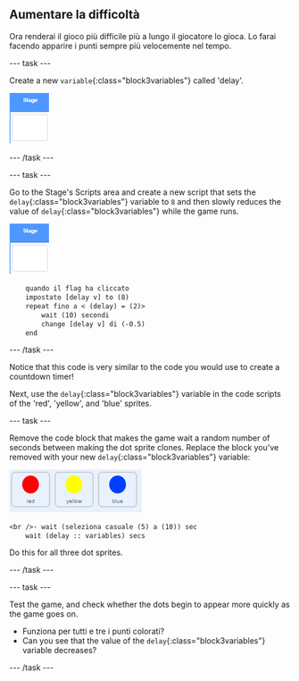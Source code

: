## Aumentare la difficoltà

Ora renderai il gioco più difficile più a lungo il giocatore lo gioca. Lo farai facendo apparire i punti sempre più velocemente nel tempo.

\--- task \---

Create a new `variable`{:class="block3variables"} called 'delay'.

![Stage sprite](images/stage-sprite.png)

\--- /task \---

\--- task \---

Go to the Stage's Scripts area and create a new script that sets the `delay`{:class="block3variables"} variable to `8` and then slowly reduces the value of `delay`{:class="block3variables"} while the game runs.

![Stage sprite](images/stage-sprite.png)

```blocks3
    quando il flag ha cliccato
    impostato [delay v] to (8)
    repeat fino a < (delay) = (2)>
        wait (10) secondi
        change [delay v] di (-0.5)
    end
```

\--- /task \---

Notice that this code is very similar to the code you would use to create a countdown timer!

Next, use the `delay`{:class="block3variables"} variable in the code scripts of the 'red', 'yellow', and 'blue' sprites.

\--- task \---

Remove the code block that makes the game wait a random number of seconds between making the dot sprite clones. Replace the block you've removed with your new `delay`{:class="block3variables"} variable:

![screenshot](images/all-dots.png)

```blocks3
<br />- wait (seleziona casuale (5) a (10)) sec
    wait (delay :: variables) secs
```

Do this for all three dot sprites.

\--- /task \---

\--- task \---

Test the game, and check whether the dots begin to appear more quickly as the game goes on.

+ Funziona per tutti e tre i punti colorati?
+ Can you see that the value of the `delay`{:class="block3variables"} variable decreases?

\--- /task \---